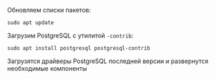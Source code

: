 
Обновляем списки пакетов:

```shell
sudo apt update
```

Загрузим PostgreSQL с утилитой `-contrib`:

```shell
sudo apt install postgresql postgresql-contrib
```

Загрузятся драйверы PostgreSQL последней версии и развернутся необходимые компоненты